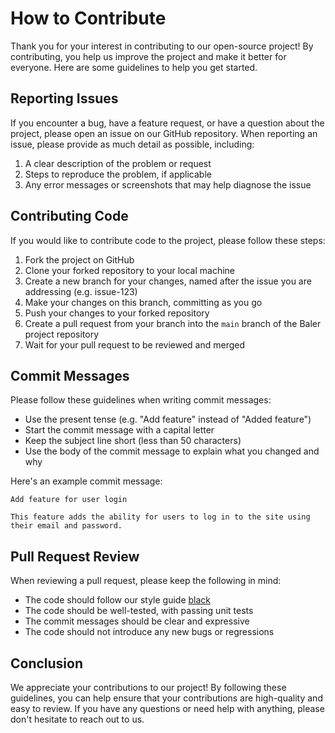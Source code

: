# How to Contribute

Thank you for your interest in contributing to our open-source project!
By contributing, you help us improve the project and make it better for everyone. Here are some guidelines to help you get started.

## Reporting Issues

If you encounter a bug, have a feature request, or have a question about the project, please open an issue on our GitHub repository.
When reporting an issue, please provide as much detail as possible, including:

1. A clear description of the problem or request
2. Steps to reproduce the problem, if applicable
2. Any error messages or screenshots that may help diagnose the issue

## Contributing Code

If you would like to contribute code to the project, please follow these steps:

1. Fork the project on GitHub
2. Clone your forked repository to your local machine
3. Create a new branch for your changes, named after the issue you are addressing (e.g. issue-123)
4. Make your changes on this branch, committing as you go
5. Push your changes to your forked repository
6. Create a pull request from your branch into the `main` branch of the Baler project repository
7. Wait for your pull request to be reviewed and merged


## Commit Messages

Please follow these guidelines when writing commit messages:

- Use the present tense (e.g. "Add feature" instead of "Added feature")
- Start the commit message with a capital letter
- Keep the subject line short (less than 50 characters)
- Use the body of the commit message to explain what you changed and why

Here's an example commit message:

```
Add feature for user login

This feature adds the ability for users to log in to the site using their email and password.
```

## Pull Request Review

When reviewing a pull request, please keep the following in mind:

- The code should follow our style guide [black](https://github.com/psf/black)
- The code should be well-tested, with passing unit tests
- The commit messages should be clear and expressive
- The code should not introduce any new bugs or regressions

## Conclusion

We appreciate your contributions to our project! By following these guidelines, you can help ensure that your contributions are high-quality and easy to review. If you have any questions or need help with anything, please don't hesitate to reach out to us.
